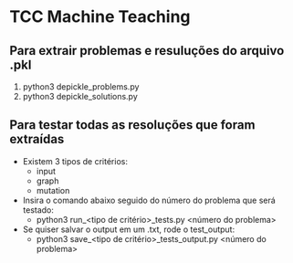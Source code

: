 # TCC Machine Teaching

## Para extrair problemas e resuluções do arquivo .pkl

1. python3 depickle_problems.py
2. python3 depickle_solutions.py

## Para testar todas as resoluções que foram extraídas
- Existem 3 tipos de critérios:
	- input
	- graph
	- mutation
- Insira o comando abaixo seguido do número do problema que será testado:
	- python3 run_<tipo de critério>_tests.py <número do problema>
- Se quiser salvar o output em um .txt, rode o test_output:
	- python3 save_<tipo de critério>_tests_output.py <número do problema>

